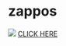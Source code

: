 # zappos
<img src="https://tse1.mm.bing.net/th?id=OIP.LAdf2QqV0WYsVw9Crq6okAHaEK&pid=Api&P=0&w=322&h=181">
<a href="https://shanmukatonangi.github.io/zappos/">CLICK HERE<a/>
